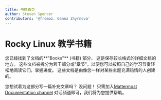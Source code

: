```yaml
---
title: 书籍首页
author: Steven Spencer
contributors: '@fromoz, Ganna Zhyrnova'
---
```


# Rocky Linux 教学书籍

您已经找到了文档的**"Books"** (书籍) 部分， 这是保存较长格式的详细文档的地方。 这些文档被拆分为若干部分或"章节"，以便您可以按照自己的学习节奏轻松地阅读它们，掌握进度。 这些文档是由像您一样对某些主题充满热情的人创建的。

您想试着为这部分写一篇补充文章吗？ 没问题！ 只需加入[Mattermost Documentation channel](https://chat.rockylinux.org/rocky-linux/channels/documentation) 对话频道即可，我们将为您提供帮助。
